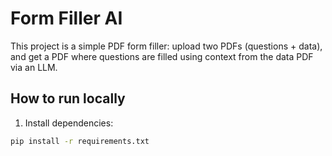 # Form Filler AI

This project is a simple PDF form filler: upload two PDFs (questions + data), and get a PDF where questions are filled using context from the data PDF via an LLM.

## How to run locally

1. Install dependencies:

```bash
pip install -r requirements.txt

